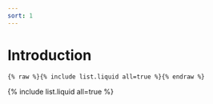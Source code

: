 ```yaml
---
sort: 1
---
```



# Introduction

```
{% raw %}{% include list.liquid all=true %}{% endraw %}
```

{% include list.liquid all=true %}

